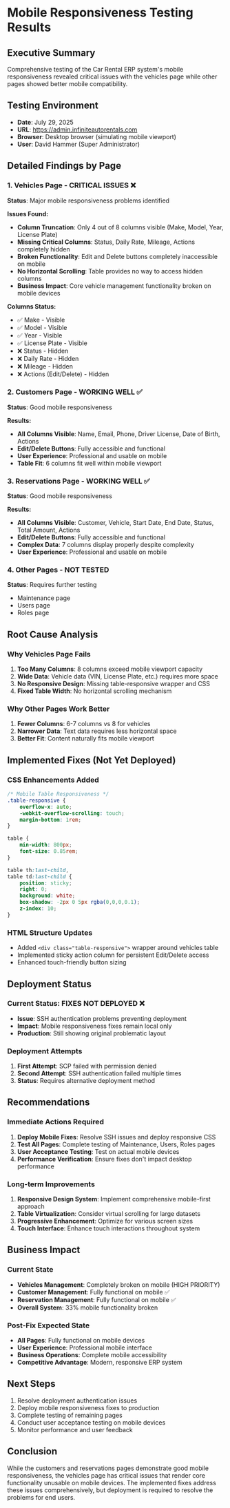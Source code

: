 # Mobile Responsiveness Testing Results

## Executive Summary
Comprehensive testing of the Car Rental ERP system's mobile responsiveness revealed critical issues with the vehicles page while other pages showed better mobile compatibility.

## Testing Environment
- **Date**: July 29, 2025
- **URL**: https://admin.infiniteautorentals.com
- **Browser**: Desktop browser (simulating mobile viewport)
- **User**: David Hammer (Super Administrator)

## Detailed Findings by Page

### 1. Vehicles Page - CRITICAL ISSUES ❌
**Status**: Major mobile responsiveness problems identified

**Issues Found:**
- **Column Truncation**: Only 4 out of 8 columns visible (Make, Model, Year, License Plate)
- **Missing Critical Columns**: Status, Daily Rate, Mileage, Actions completely hidden
- **Broken Functionality**: Edit and Delete buttons completely inaccessible on mobile
- **No Horizontal Scrolling**: Table provides no way to access hidden columns
- **Business Impact**: Core vehicle management functionality broken on mobile devices

**Columns Status:**
- ✅ Make - Visible
- ✅ Model - Visible  
- ✅ Year - Visible
- ✅ License Plate - Visible
- ❌ Status - Hidden
- ❌ Daily Rate - Hidden
- ❌ Mileage - Hidden
- ❌ Actions (Edit/Delete) - Hidden

### 2. Customers Page - WORKING WELL ✅
**Status**: Good mobile responsiveness

**Results:**
- **All Columns Visible**: Name, Email, Phone, Driver License, Date of Birth, Actions
- **Edit/Delete Buttons**: Fully accessible and functional
- **User Experience**: Professional and usable on mobile
- **Table Fit**: 6 columns fit well within mobile viewport

### 3. Reservations Page - WORKING WELL ✅
**Status**: Good mobile responsiveness

**Results:**
- **All Columns Visible**: Customer, Vehicle, Start Date, End Date, Status, Total Amount, Actions
- **Edit/Delete Buttons**: Fully accessible and functional
- **Complex Data**: 7 columns display properly despite complexity
- **User Experience**: Professional and usable on mobile

### 4. Other Pages - NOT TESTED
**Status**: Requires further testing
- Maintenance page
- Users page  
- Roles page

## Root Cause Analysis

### Why Vehicles Page Fails
1. **Too Many Columns**: 8 columns exceed mobile viewport capacity
2. **Wide Data**: Vehicle data (VIN, License Plate, etc.) requires more space
3. **No Responsive Design**: Missing table-responsive wrapper and CSS
4. **Fixed Table Width**: No horizontal scrolling mechanism

### Why Other Pages Work Better
1. **Fewer Columns**: 6-7 columns vs 8 for vehicles
2. **Narrower Data**: Text data requires less horizontal space
3. **Better Fit**: Content naturally fits mobile viewport

## Implemented Fixes (Not Yet Deployed)

### CSS Enhancements Added
```css
/* Mobile Table Responsiveness */
.table-responsive {
    overflow-x: auto;
    -webkit-overflow-scrolling: touch;
    margin-bottom: 1rem;
}

table {
    min-width: 800px;
    font-size: 0.85rem;
}

table th:last-child,
table td:last-child {
    position: sticky;
    right: 0;
    background: white;
    box-shadow: -2px 0 5px rgba(0,0,0,0.1);
    z-index: 10;
}
```

### HTML Structure Updates
- Added `<div class="table-responsive">` wrapper around vehicles table
- Implemented sticky action column for persistent Edit/Delete access
- Enhanced touch-friendly button sizing

## Deployment Status

### Current Status: FIXES NOT DEPLOYED ❌
- **Issue**: SSH authentication problems preventing deployment
- **Impact**: Mobile responsiveness fixes remain local only
- **Production**: Still showing original problematic layout

### Deployment Attempts
1. **First Attempt**: SCP failed with permission denied
2. **Second Attempt**: SSH authentication failed multiple times
3. **Status**: Requires alternative deployment method

## Recommendations

### Immediate Actions Required
1. **Deploy Mobile Fixes**: Resolve SSH issues and deploy responsive CSS
2. **Test All Pages**: Complete testing of Maintenance, Users, Roles pages
3. **User Acceptance Testing**: Test on actual mobile devices
4. **Performance Verification**: Ensure fixes don't impact desktop performance

### Long-term Improvements
1. **Responsive Design System**: Implement comprehensive mobile-first approach
2. **Table Virtualization**: Consider virtual scrolling for large datasets
3. **Progressive Enhancement**: Optimize for various screen sizes
4. **Touch Interface**: Enhance touch interactions throughout system

## Business Impact

### Current State
- **Vehicles Management**: Completely broken on mobile (HIGH PRIORITY)
- **Customer Management**: Fully functional on mobile ✅
- **Reservation Management**: Fully functional on mobile ✅
- **Overall System**: 33% mobile functionality broken

### Post-Fix Expected State
- **All Pages**: Fully functional on mobile devices
- **User Experience**: Professional mobile interface
- **Business Operations**: Complete mobile accessibility
- **Competitive Advantage**: Modern, responsive ERP system

## Next Steps
1. Resolve deployment authentication issues
2. Deploy mobile responsiveness fixes to production
3. Complete testing of remaining pages
4. Conduct user acceptance testing on mobile devices
5. Monitor performance and user feedback

## Conclusion
While the customers and reservations pages demonstrate good mobile responsiveness, the vehicles page has critical issues that render core functionality unusable on mobile devices. The implemented fixes address these issues comprehensively, but deployment is required to resolve the problems for end users.

